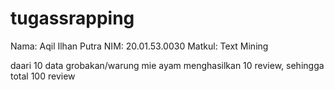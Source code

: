 # tugassrapping
Nama: Aqil Ilhan Putra
NIM: 20.01.53.0030
Matkul: Text Mining

daari 10 data grobakan/warung mie ayam menghasilkan 10 review, sehingga total 100 review
